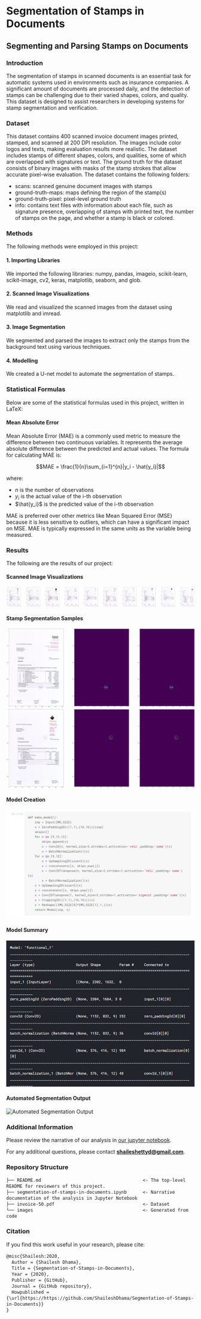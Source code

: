 # Segmentation of Stamps in Documents
## Segmenting and Parsing Stamps on Documents

### Introduction
The segmentation of stamps in scanned documents is an essential task for automatic systems used in environments such as insurance companies. A significant amount of documents are processed daily, and the detection of stamps can be challenging due to their varied shapes, colors, and quality. This dataset is designed to assist researchers in developing systems for stamp segmentation and verification.

### Dataset
This dataset contains 400 scanned invoice document images printed, stamped, and scanned at 200 DPI resolution. The images include color logos and texts, making evaluation results more realistic. The dataset includes stamps of different shapes, colors, and qualities, some of which are overlapped with signatures or text. The ground truth for the dataset consists of binary images with masks of the stamp strokes that allow accurate pixel-wise evaluation. The dataset contains the following folders:

* scans: scanned genuine document images with stamps
* ground-truth-maps: maps defining the region of the stamp(s)
* ground-truth-pixel: pixel-level ground truth
* info: contains text files with information about each file, such as signature presence, overlapping of stamps with printed text, the number of stamps on the page, and whether a stamp is black or colored.

### Methods
The following methods were employed in this project:

#### 1. Importing Libraries
We imported the following libraries: numpy, pandas, imageio, scikit-learn, scikit-image, cv2, keras, matplotlib, seaborn, and glob.

#### 2. Scanned Image Visualizations
We read and visualized the scanned images from the dataset using matplotlib and imread.

#### 3. Image Segmentation
We segmented and parsed the images to extract only the stamps from the background text using various techniques.

#### 4. Modelling
We created a U-net model to automate the segmentation of stamps.

### Statistical Formulas
Below are some of the statistical formulas used in this project, written in LaTeX:

#### Mean Absolute Error
Mean Absolute Error (MAE) is a commonly used metric to measure the difference between two continuous variables. It represents the average absolute difference between the predicted and actual values. The formula for calculating MAE is:

$$MAE = \frac{1}{n}\sum_{i=1}^{n}|y_i - \hat{y_i}|$$

where:

- $n$ is the number of observations
- $y_i$ is the actual value of the i-th observation
- $\hat{y_i}$ is the predicted value of the i-th observation

MAE is preferred over other metrics like Mean Squared Error (MSE) because it is less sensitive to outliers, which can have a significant impact on MSE. MAE is typically expressed in the same units as the variable being measured.

### Results
The following are the results of our project:

#### Scanned Image Visualizations
![Scanned Image Visualizations](./STVER_1.png)

#### Stamp Segmentation Samples
![Stamp Segmentation Sample 1](./STVER_2.png)
![Stamp Segmentation Sample 2](./STVER_3.png)

#### Model Creation
![Model Creation](./STVER_4.png)

#### Model Summary
![Model Summary](./STVER_5.png)

#### Automated Segmentation Output
![Automated Segmentation Output](./STVER_6.png)

### Additional Information
Please review the narrative of our analysis in [our jupyter notebook](./segmentation-of-stamps-in-documents.ipynb).

For any additional questions, please contact **shaileshettyd@gmail.com**.

### Repository Structure
```
├── README.md                                      <- The top-level README for reviewers of this project.
├── segmentation-of-stamps-in-documents.ipynb      <- Narrative documentation of the analysis in Jupyter Notebook
├── invoice-50.pdf                                 <- Dataset
└── images                                         <- Generated from code
```

### Citation
If you find this work useful in your research, please cite:

```
@misc{Shailesh:2020,
  Author = {Shailesh Dhama},
  Title = {Segmentation-of-Stamps-in-Documents},
  Year = {2020},
  Publisher = {GitHub},
  Journal = {GitHub repository},
  Howpublished = {\url{https://https://github.com/ShaileshDhama/Segmentation-of-Stamps-in-Documents}}
}
```
